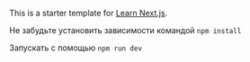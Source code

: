 This is a starter template for [Learn Next.js](https://nextjs.org/learn).

Не забудьте установить зависимости командой `npm install`

Запускать с помощью `npm run dev`
